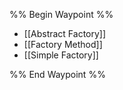 %% Begin Waypoint %%
- [[Abstract Factory]]
- [[Factory Method]]
- [[Simple Factory]]

%% End Waypoint %%
